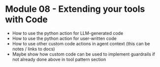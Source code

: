 # Module 08 - Extending your tools with Code

- How to use the python action for LLM-generated code
- How to use the python action for user-written code
- How to use other custom code actions in agent context (this can be notes / links to docs)
- Maybe show how custom code can be used to implement guardrails if not already done above in tool pattern section

